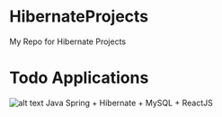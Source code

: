 # HibernateProjects
My Repo for Hibernate Projects

# Todo Applications
![alt text](https://github.com/ArjunAranetaCodes/HibernateProjects/blob/main/images/todosnap2.PNG)
Java Spring + Hibernate + MySQL + ReactJS

